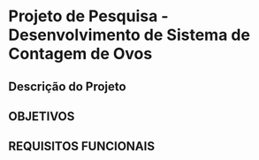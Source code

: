 # Projeto de Pesquisa - Desenvolvimento de Sistema de Contagem de Ovos
## Descrição do Projeto
## OBJETIVOS 
## REQUISITOS FUNCIONAIS
